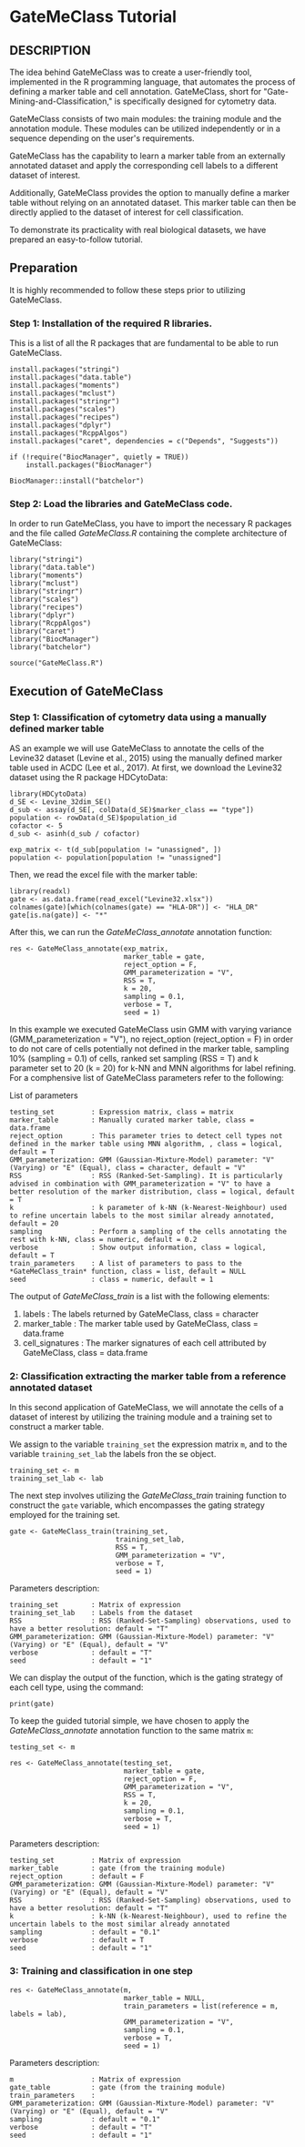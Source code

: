 # GateMeClass Tutorial

## DESCRIPTION

The idea behind GateMeClass was to create a user-friendly tool, implemented in the R programming language, that automates the process of defining a marker table and cell annotation. GateMeClass, short for "Gate-Mining-and-Classification," is specifically designed for cytometry data.

GateMeClass consists of two main modules: the training module and the annotation module. These modules can be utilized independently or in a sequence depending on the user's requirements.

GateMeClass has the capability to learn a marker table from an externally annotated dataset and apply the corresponding cell labels to a different dataset of interest.

Additionally, GateMeClass provides the option to manually define a marker table without relying on an annotated dataset. This marker table can then be directly applied to the dataset of interest for cell classification.

To demonstrate its practicality with real biological datasets, we have prepared an easy-to-follow tutorial.

## Preparation

It is highly recommended to follow these steps prior to utilizing GateMeClass.

### Step 1: Installation of the required R libraries.

This is a list of all the R packages that are fundamental to be able to run GateMeClass.

```
install.packages("stringi")
install.packages("data.table")
install.packages("moments")
install.packages("mclust")
install.packages("stringr")
install.packages("scales")
install.packages("recipes")
install.packages("dplyr")
install.packages("RcppAlgos")
install.packages("caret", dependencies = c("Depends", "Suggests"))

if (!require("BiocManager", quietly = TRUE))
    install.packages("BiocManager")

BiocManager::install("batchelor")

```


### Step 2: Load the libraries and GateMeClass code.

In order to run GateMeClass, you have to import the necessary R packages and the file called *GateMeClass.R* containing the complete architecture of GateMeClass:

```
library("stringi")
library("data.table")
library("moments")
library("mclust")
library("stringr")
library("scales")
library("recipes")
library("dplyr")
library("RcppAlgos")
library("caret")
library("BiocManager")
library("batchelor")

source("GateMeClass.R")

```

## Execution of GateMeClass

### Step 1: Classification of cytometry data using a manually defined marker table

AS an example we will use GateMeClass to annotate the cells of the Levine32 dataset (Levine et al., 2015) using the manually defined marker table used in ACDC (Lee et al., 2017). At first, we download the Levine32 dataset using the R package HDCytoData:

```
library(HDCytoData)
d_SE <- Levine_32dim_SE()
d_sub <- assay(d_SE[, colData(d_SE)$marker_class == "type"])
population <- rowData(d_SE)$population_id
cofactor <- 5
d_sub <- asinh(d_sub / cofactor)

exp_matrix <- t(d_sub[population != "unassigned", ])
population <- population[population != "unassigned"]
```

Then, we read the excel file with the marker table:

```
library(readxl)
gate <- as.data.frame(read_excel("Levine32.xlsx"))
colnames(gate)[which(colnames(gate) == "HLA-DR")] <- "HLA_DR"
gate[is.na(gate)] <- "*"
```

After this, we can run the *GateMeClass_annotate* annotation function:
```
res <- GateMeClass_annotate(exp_matrix,
                            marker_table = gate,
                            reject_option = F,
                            GMM_parameterization = "V",
                            RSS = T,
                            k = 20,				
                            sampling = 0.1,
                            verbose = T,
                            seed = 1)
```
In this example we executed GateMeClass usin GMM  with varying variance (GMM_parameterization = "V"), no reject_option (reject_option = F) in order to do not care of cells potentially not defined in the marker table, sampling 10% (sampling = 0.1) of cells, ranked set sampling (RSS = T) and k parameter set to 20 (k = 20) for k-NN and MNN algorithms for label refining. For a comphensive list of GateMeClass parameters refer to the following:

List of parameters
```
testing_set         : Expression matrix, class = matrix
marker_table        : Manually curated marker table, class = data.frame
reject_option       : This parameter tries to detect cell types not defined in the marker table using MNN algorithm, , class = logical, default = T
GMM_parameterization: GMM (Gaussian-Mixture-Model) parameter: "V" (Varying) or "E" (Equal), class = character, default = "V"
RSS                 : RSS (Ranked-Set-Sampling). It is particularly advised in combination with GMM_parameterization = "V" to have a better resolution of the marker distribution, class = logical, default = T
k                   : k parameter of k-NN (k-Nearest-Neighbour) used to refine uncertain labels to the most similar already annotated, default = 20
sampling            : Perform a sampling of the cells annotating the rest with k-NN, class = numeric, default = 0.2
verbose             : Show output information, class = logical, default = T
train_parameters    : A list of parameters to pass to the *GateMeClass_train* function, class = list, default = NULL
seed                : class = numeric, default = 1
```

The output of *GateMeClass_train* is a list with the following elements: 

1) labels            : The labels returned by GateMeClass, class = character
2) marker_table      : The marker table used by GateMeClass, class = data.frame
3) cell_signatures   : The marker signatures of each cell attributed by GateMeClass, class = data.frame


### 2: Classification extracting the marker table from a reference annotated dataset

In this second application of GateMeClass, we will annotate the cells of a dataset of interest by utilizing the training module and a training set to construct a marker table.

We assign to the variable `training_set` the expression matrix `m`, and to the variable `training_set_lab` the labels fron the se object.

```
training_set <- m
training_set_lab <- lab
```

The next step involves utilizing the *GateMeClass_train* training function to construct the `gate` variable, which encompasses the gating strategy employed for the training set.

```
gate <- GateMeClass_train(training_set,
                          training_set_lab,
                          RSS = T,
                          GMM_parameterization = "V",
                          verbose = T, 
                          seed = 1)
```
Parameters description:
```
training_set        : Matrix of expression
training_set_lab    : Labels from the dataset
RSS                 : RSS (Ranked-Set-Sampling) observations, used to have a better resolution: default = "T"
GMM_parameterization: GMM (Gaussian-Mixture-Model) parameter: "V" (Varying) or "E" (Equal), default = "V"
verbose             : default = "T"
seed                : default = "1"
```

We can display the output of the function, which is the gating strategy of each cell type, using the command:

```
print(gate)

```
To keep the guided tutorial simple, we have chosen to apply the *GateMeClass_annotate* annotation function to the same matrix `m`:

```
testing_set <- m

res <- GateMeClass_annotate(testing_set,
                            marker_table = gate,
                            reject_option = F,
                            GMM_parameterization = "V",
                            RSS = T,
                            k = 20,				
                            sampling = 0.1,
                            verbose = T,
                            seed = 1)
```

Parameters description:
```
testing_set         : Matrix of expression
marker_table        : gate (from the training module)
reject_option       : default = F
GMM_parameterization: GMM (Gaussian-Mixture-Model) parameter: "V" (Varying) or "E" (Equal), default = "V"
RSS                 : RSS (Ranked-Set-Sampling) observations, used to have a better resolution: default = "T"
k                   : k-NN (k-Nearest-Neighbour), used to refine the uncertain labels to the most similar already annotated
sampling            : default = "0.1"
verbose             : default = T
seed                : default = "1"
```


### 3: Training and classification in one step

```
res <- GateMeClass_annotate(m,
                            marker_table = NULL,
                            train_parameters = list(reference = m, labels = lab),
                            GMM_parameterization = "V",
                            sampling = 0.1,
                            verbose = T,
                            seed = 1)
```


Parameters description:
```
m                   : Matrix of expression
gate_table          : gate (from the training module)
train_parameters    : 
GMM_parameterization: GMM (Gaussian-Mixture-Model) parameter: "V" (Varying) or "E" (Equal), default = "V"
sampling            : default = "0.1"
verbose             : default = "T"
seed                : default = "1"
```


